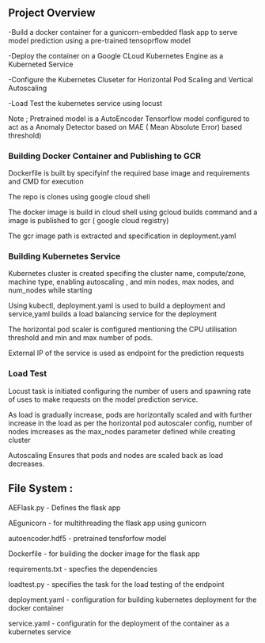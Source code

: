 ## Project Overview

-Build a docker container for a gunicorn-embedded flask app to serve model prediction using a pre-trained tensoprflow model

-Deploy the container on a Google CLoud Kubernetes Engine as a Kuberneted Service

-Configure the Kubernetes Cluseter for Horizontal Pod Scaling and Vertical Autoscaling

-Load Test the kubernetes service using locust

Note  ; Pretrained model is a AutoEncoder Tensorflow model configured to act as a Anomaly Detector based on MAE ( Mean Absolute Error) based threshold)


### Building Docker Container and Publishing to GCR

Dockerfile is built by specifyinf the required base image and requirements and CMD for execution

The repo is clones using google cloud shell 

The docker image is build in cloud shell using gcloud builds command and a image is published to gcr ( google cloud registry) 

The gcr image path is extracted and specification in deployment.yaml


### Building Kubernetes Service

Kubernetes cluster is created specifing the cluster name, compute/zone, machine type, enabling autoscaling , and min nodes, max nodes, and num_nodes while starting

Using kubectl, deployment.yaml is used to build a deployment and service,yaml builds a load balancing service for the deployment

The horizontal pod scaler is configured mentioning the CPU utilisation threshold and min and max number of pods. 

External IP of the service is used as endpoint for the prediction requests

### Load Test

Locust task is initiated configuring the number of users and spawning rate of uses to make requests on the model prediction service. 

As load is gradually increase, pods are horizontally scaled and with further increase in the load as per the horizontal pod autoscaler config, number of nodes imcreases as the max_nodes parameter defined while creating cluster

Autoscaling Ensures that pods and nodes are scaled back as load decreases. 


## File System : 

AEFlask.py - Defines the flask app

AEgunicorn - for multithreading the flask app using gunicorn

autoencoder.hdf5 - pretrained tensforfow model

Dockerfile - for building the docker image for the flask app 

requirements.txt - specfies the dependencies 

loadtest.py - specifies the task for the load testing of the endpoint 

deployment.yaml - configuration for building kubernetes deployment for the docker container 

service.yaml - configuratin for the deployment of the container as a kubernetes service

